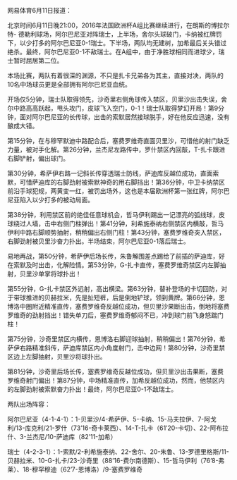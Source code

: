 网易体育6月11日报道：

北京时间6月11日晚21:00，2016年法国欧洲杯A组比赛继续进行，在朗斯的博拉尔特-
德勒利球场，阿尔巴尼亚对阵瑞士，上半场，舍尔头球破门，卡纳被红牌罚下，以少打多的阿尔巴尼亚0-1瑞士。下半场，两队均无建树，加希最后关头错过绝杀。最终，阿尔巴尼亚0-1不敌瑞士。在A组中，由于净胜球相同而进球少，瑞士暂时屈居第二位。



本场比赛，两队有着很深的渊源，不只是扎卡兄弟各为其主，直接对决，两队的10名中场球员更是全部拥有阿尔巴尼亚血统。

开场仅5分钟，瑞士队取得领先，沙奇里右侧角球传入禁区，贝里沙出击失误，舍尔中路高高跃起，甩头攻门，皮球飞入空门，0-1！瑞士队取得梦幻开局！第9分钟，面对阿尔巴尼亚的长传球，出击的索默居然接球脱手，好在他反应迅速，没有酿成大错。

第15分钟，在与穆罕默迪中路配合后，塞费罗维奇直面贝里沙，可惜他的射门缺乏力量，被对手化解。第26分钟，兰杰尼左路传中，罗什禁区内回敲，T-扎卡跟进右脚铲射，偏出球门。

第30分钟，希萨伊右路一记斜长传穿透瑞士防线，萨迪库反越位成功，直面索默，可惜萨迪库的右脚劲射被索默神奇的用右脚挡出！第36分钟，中卫卡纳禁区前沿手球犯规，两黄变一红，被罚出场外，这也是本届欧洲杯第一张红牌，阿尔巴尼亚陷入以少打多的被动局面。

第38分钟，利用禁区前的绝佳任意球机会，哲马伊利踢出一记漂亮的弧线球，皮球绕过人墙，击中右侧门柱弹出！第41分钟，利希施泰纳右侧禁区内横敲，哲马伊利中路右脚顺势抽射，稍稍偏出右侧门柱！第43分钟，塞费罗维奇突入禁区，右脚劲射被贝里沙奋力扑出。半场结束，阿尔巴尼亚0-1落后瑞士。

易地再战，第50分钟，希萨伊后场长传，朱鲁解围差点踢给了前插的萨迪库，好在索默及时出击，化解险情。第53分钟，G-扎卡直传，塞费罗维奇禁区内左脚抽射，贝里沙单掌将球扑出！

第55分钟，G-扎卡禁区外远射，高出横梁。第63分钟，替补登场的卡切回防，对于带球推进的贝赫拉米，先是扯短裤，后是倒地铲球，领到黄牌。第66分钟，恩博洛中圈附近精准直传，塞费罗维奇反越位成功，但贝里沙果断出击，倒地将塞费罗维奇的劲射挡出！错失单刀后，塞费罗维奇郁闷不已，冲到球门前飞身怒踹门柱！

第75分钟，沙奇里禁区内横传，恩博洛右脚迎球抽射，稍稍偏出！第76分钟，希萨伊右路精准斜传，萨迪库禁区内小角度射门，击中边网！第80分钟，沙奇里禁区边上左脚抽射，贝里沙将球扑出。

第81分钟，沙奇里后场长传，塞费罗维奇反越位成功，但贝里沙出击果断，塞费罗维奇射门偏出！第87分钟，中场精准直传，加希反越位成功，然而，他禁区内的左脚劲射被索默奋力扑出！最终，阿尔巴尼亚0-1不敌瑞士。

两队出场阵容：

阿尔巴尼亚（4-1-4-1）：1-贝里沙/4-希萨伊、5-卡纳、15-马夫拉伊、7-阿戈利/13-库克利/21-罗什（73’16-奇卡莱西）、14-T-扎卡（61’20-卡切）、22-阿布拉什、3-兰杰尼/10-萨迪库（82’11-加希）

瑞士（4-2-3-1）：1-索默/2-利希施泰纳、22-舍尔、20-朱鲁、13-罗德里格斯/11-贝赫拉米、10-G-扎卡/23-沙奇里（88’16-费尔南德斯）、15-哲马伊利（76’8-弗莱）、18-穆罕穆迪（62’7-恩博洛）/9-塞费罗维奇

